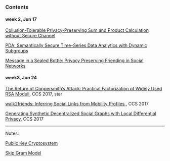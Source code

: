 ### Contents

#### week 2, Jun 17

[Collusion-Tolerable Privacy-Preserving Sum and Product Calculation without Secure Channel](2.md)

[PDA: Semantically Secure Time-Series Data Analytics with Dynamic Subgroups](3.md)

[Message in a Sealed Bottle: Privacy Preserving Friending in Social Networks](5.md)

#### week3, Jun 24  

[The Return of Coppersmith’s Attack: Practical Factorization of Widely Used RSA Moduli](6.md), CCS 2017, star

[walk2friends: Inferring Social Links from Mobility Profiles ](7.md), CCS 2017

[Generating Synthetic Decentralized Social Graphs with Local Differential Privacy](9.md), CCS 2017

***

Notes:

[Public Key Cryptosystem](4.md)

[Skip Gram Model](8.md)

